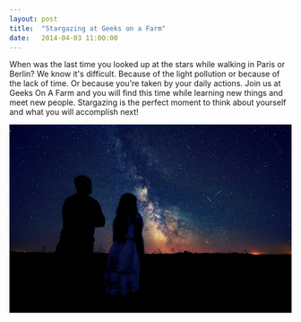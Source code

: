 ```yaml
---
layout: post
title:  "Stargazing at Geeks on a Farm"
date:   2014-04-03 11:00:00
---
```


When was the last time you looked up at the stars while walking in Paris or Berlin? We know it's difficult. Because of the light pollution or because of the lack of time. Or because you're taken by your daily actions. Join us at Geeks On A Farm and you will find this time while learning new things and meet new people. Stargazing is the perfect moment to think about yourself and what you will accomplish next!

![Stargazing](/img/stargazing.jpg)
